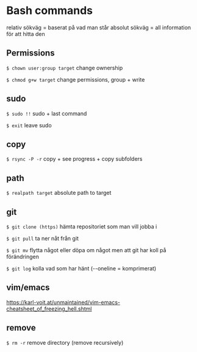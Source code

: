 # Bash commands

relativ sökväg = baserat på vad man står
absolut sökväg = all information för att hitta den

## Permissions

`$ chown user:group target` change ownership

`$ chmod g+w target` change permissions, group + write 

## sudo

`$ sudo !!` sudo + last command 

`$ exit` leave sudo

## copy

`$ rsync -P -r` copy + see progress + copy subfolders

## path

`$ realpath target` absolute path to target

## git

`$ git clone (https)` hämta repositoriet som man vill jobba i 

`$ git pull` ta ner nåt från git

`$ git mv` flytta något eller döpa om något men att git har koll på förändringen

`$ git log` kolla vad som har hänt (--oneline = komprimerat)

## vim/emacs

https://karl-voit.at/unmaintained/vim-emacs-cheatsheet_of_freezing_hell.shtml

## remove

`$ rm -r` remove directory (remove recursively)




